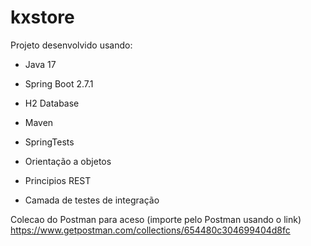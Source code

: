 # kxstore
Projeto desenvolvido usando:
- Java 17
- Spring Boot 2.7.1
- H2 Database
- Maven
- SpringTests

- Orientação a objetos
- Principios REST
- Camada de testes de integração


Colecao do Postman para aceso (importe pelo Postman usando o link)
https://www.getpostman.com/collections/654480c304699404d8fc
